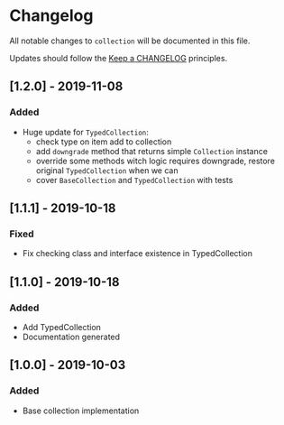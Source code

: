 # Changelog

All notable changes to `collection` will be documented in this file.

Updates should follow the [Keep a CHANGELOG](http://keepachangelog.com/) principles.

<!--
## [X.Y.Z] - YYYY-MM-DD
### Added
- Nothing

### Deprecated
- Nothing

### Fixed
- Nothing

### Removed
- Nothing

### Security
- Nothing
-->

## [1.2.0] - 2019-11-08
### Added
- Huge update for `TypedCollection`:
    - check type on item add to collection
    - add `downgrade` method that returns simple `Collection` instance
    - override some methods witch logic requires downgrade, restore original `TypedCollection` when we can
    - cover `BaseCollection` and `TypedCollection` with tests

## [1.1.1] - 2019-10-18
### Fixed
- Fix checking class and interface existence in TypedCollection

## [1.1.0] - 2019-10-18
### Added
- Add TypedCollection
- Documentation generated

## [1.0.0] - 2019-10-03
### Added
- Base collection implementation
